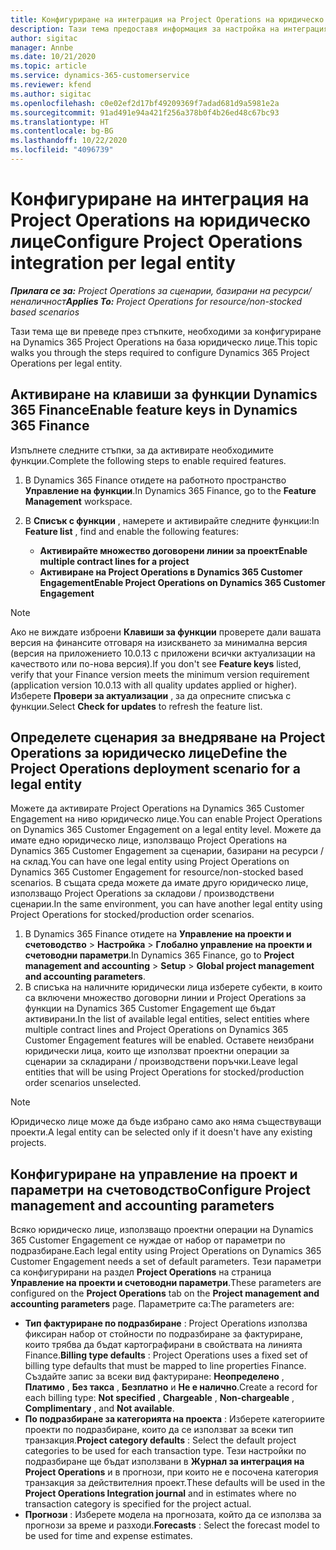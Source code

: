 ```yaml
---
title: Конфигуриране на интеграция на Project Operations на юридическо лице
description: Тази тема предоставя информация за настройка на интеграция от юридическо лице в Project Operations.
author: sigitac
manager: Annbe
ms.date: 10/21/2020
ms.topic: article
ms.service: dynamics-365-customerservice
ms.reviewer: kfend
ms.author: sigitac
ms.openlocfilehash: c0e02ef2d17bf49209369f7adad681d9a5981e2a
ms.sourcegitcommit: 91ad491e94a421f256a378b0f4b26ed48c67bc93
ms.translationtype: HT
ms.contentlocale: bg-BG
ms.lasthandoff: 10/22/2020
ms.locfileid: "4096739"
---
```

# <a name="configure-project-operations-integration-per-legal-entity"></a><span data-ttu-id="fa21b-103">Конфигуриране на интеграция на Project Operations на юридическо лице</span><span class="sxs-lookup"><span data-stu-id="fa21b-103">Configure Project Operations integration per legal entity</span></span> 

<span data-ttu-id="fa21b-104">_**Прилага се за:** Project Operations за сценарии, базирани на ресурси/неналичност_</span><span class="sxs-lookup"><span data-stu-id="fa21b-104">_**Applies To:** Project Operations for resource/non-stocked based scenarios_</span></span>

<span data-ttu-id="fa21b-105">Тази тема ще ви преведе през стъпките, необходими за конфигуриране на Dynamics 365 Project Operations на база юридическо лице.</span><span class="sxs-lookup"><span data-stu-id="fa21b-105">This topic walks you through the steps required to configure Dynamics 365 Project Operations per legal entity.</span></span>

## <a name="enable-feature-keys-in-dynamics-365-finance"></a><span data-ttu-id="fa21b-106">Активиране на клавиши за функции Dynamics 365 Finance</span><span class="sxs-lookup"><span data-stu-id="fa21b-106">Enable feature keys in Dynamics 365 Finance</span></span>

<span data-ttu-id="fa21b-107">Изпълнете следните стъпки, за да активирате необходимите функции.</span><span class="sxs-lookup"><span data-stu-id="fa21b-107">Complete the following steps to enable required features.</span></span>

1. <span data-ttu-id="fa21b-108">В Dynamics 365 Finance отидете на работното пространство **Управление на функции**.</span><span class="sxs-lookup"><span data-stu-id="fa21b-108">In Dynamics 365 Finance, go to the **Feature Management** workspace.</span></span>
2. <span data-ttu-id="fa21b-109">В **Списък с функции** , намерете и активирайте следните функции:</span><span class="sxs-lookup"><span data-stu-id="fa21b-109">In **Feature list** , find and enable the following features:</span></span>
  
    - <span data-ttu-id="fa21b-110">**Активирайте множество договорени линии за проект**</span><span class="sxs-lookup"><span data-stu-id="fa21b-110">**Enable multiple contract lines for a project**</span></span>
    - <span data-ttu-id="fa21b-111">**Активиране на Project Operations в Dynamics 365 Customer Engagement**</span><span class="sxs-lookup"><span data-stu-id="fa21b-111">**Enable Project Operations on Dynamics 365 Customer Engagement**</span></span>

> [!NOTE]
> <span data-ttu-id="fa21b-112">Ако не виждате изброени **Клавиши за функции** проверете дали вашата версия на финансите отговаря на изискването за минимална версия (версия на приложението 10.0.13 с приложени всички актуализации на качеството или по-нова версия).</span><span class="sxs-lookup"><span data-stu-id="fa21b-112">If you don't see **Feature keys** listed, verify that your Finance version meets the minimum version requirement (application version 10.0.13 with all quality updates applied or higher).</span></span> <span data-ttu-id="fa21b-113">Изберете **Провери за актуализации** , за да опресните списъка с функции.</span><span class="sxs-lookup"><span data-stu-id="fa21b-113">Select **Check for updates** to refresh the feature list.</span></span>

## <a name="define-the-project-operations-deployment-scenario-for-a-legal-entity"></a><span data-ttu-id="fa21b-114">Определете сценария за внедряване на Project Operations за юридическо лице</span><span class="sxs-lookup"><span data-stu-id="fa21b-114">Define the Project Operations deployment scenario for a legal entity</span></span>

<span data-ttu-id="fa21b-115">Можете да активирате Project Operations на Dynamics 365 Customer Engagement на ниво юридическо лице.</span><span class="sxs-lookup"><span data-stu-id="fa21b-115">You can enable Project Operations on Dynamics 365 Customer Engagement on a legal entity level.</span></span> <span data-ttu-id="fa21b-116">Можете да имате едно юридическо лице, използващо Project Operations на Dynamics 365 Customer Engagement за сценарии, базирани на ресурси / на склад.</span><span class="sxs-lookup"><span data-stu-id="fa21b-116">You can have one legal entity using Project Operations on Dynamics 365 Customer Engagement for resource/non-stocked based scenarios.</span></span> <span data-ttu-id="fa21b-117">В същата среда можете да имате друго юридическо лице, използващо Project Operations за складови / производствени сценарии.</span><span class="sxs-lookup"><span data-stu-id="fa21b-117">In the same environment, you can have another legal entity using Project Operations for stocked/production order scenarios.</span></span>

1. <span data-ttu-id="fa21b-118">В Dynamics 365 Finance отидете на **Управление на проекти и счетоводство** > **Настройка** > **Глобално управление на проекти и счетоводни параметри**.</span><span class="sxs-lookup"><span data-stu-id="fa21b-118">In Dynamics 365 Finance, go to **Project management and accounting** > **Setup** > **Global project management and accounting parameters**.</span></span>
2. <span data-ttu-id="fa21b-119">В списъка на наличните юридически лица изберете субекти, в които са включени множество договорни линии и Project Operations за функции на Dynamics 365 Customer Engagement ще бъдат активирани.</span><span class="sxs-lookup"><span data-stu-id="fa21b-119">In the list of available legal entities, select entities where multiple contract lines and Project Operations on Dynamics 365 Customer Engagement features will be enabled.</span></span> <span data-ttu-id="fa21b-120">Оставете неизбрани юридически лица, които ще използват проектни операции за сценарии за складирани / производствени поръчки.</span><span class="sxs-lookup"><span data-stu-id="fa21b-120">Leave legal entities that will be using Project Operations for stocked/production order scenarios unselected.</span></span>

> [!NOTE]
> <span data-ttu-id="fa21b-121">Юридическо лице може да бъде избрано само ако няма съществуващи проекти.</span><span class="sxs-lookup"><span data-stu-id="fa21b-121">A legal entity can be selected only if it doesn't have any existing projects.</span></span>

## <a name="configure-project-management-and-accounting-parameters"></a><span data-ttu-id="fa21b-122">Конфигуриране на управление на проект и параметри на счетоводство</span><span class="sxs-lookup"><span data-stu-id="fa21b-122">Configure Project management and accounting parameters</span></span>

<span data-ttu-id="fa21b-123">Всяко юридическо лице, използващо проектни операции на Dynamics 365 Customer Engagement се нуждае от набор от параметри по подразбиране.</span><span class="sxs-lookup"><span data-stu-id="fa21b-123">Each legal entity using Project Operations on Dynamics 365 Customer Engagement needs a set of default parameters.</span></span> <span data-ttu-id="fa21b-124">Тези параметри са конфигурирани на раздел **Project Operations** на страница **Управление на проекти и счетоводни параметри**.</span><span class="sxs-lookup"><span data-stu-id="fa21b-124">These parameters are configured on the **Project Operations** tab on the **Project management and accounting parameters** page.</span></span> <span data-ttu-id="fa21b-125">Параметрите са:</span><span class="sxs-lookup"><span data-stu-id="fa21b-125">The parameters are:</span></span>

  - <span data-ttu-id="fa21b-126">**Тип фактуриране по подразбиране** : Project Operations използва фиксиран набор от стойности по подразбиране за фактуриране, които трябва да бъдат картографирани в свойствата на линията Finance.</span><span class="sxs-lookup"><span data-stu-id="fa21b-126">**Billing type defaults** : Project Operations uses a fixed set of billing type defaults that must be mapped to line properties Finance.</span></span> <span data-ttu-id="fa21b-127">Създайте запис за всеки вид фактуриране: **Неопределено** , **Платимо** , **Без такса** , **Безплатно** и **Не е налично**.</span><span class="sxs-lookup"><span data-stu-id="fa21b-127">Create a record for each billing type: **Not specified** , **Chargeable** , **Non-chargeable** , **Complimentary** , and **Not available**.</span></span>
  - <span data-ttu-id="fa21b-128">**По подразбиране за категорията на проекта** : Изберете категориите проекти по подразбиране, които да се използват за всеки тип транзакция.</span><span class="sxs-lookup"><span data-stu-id="fa21b-128">**Project category defaults** : Select the default project categories to be used for each transaction type.</span></span> <span data-ttu-id="fa21b-129">Тези настройки по подразбиране ще бъдат използвани в **Журнал за интеграция на Project Operations** и в прогнози, при които не е посочена категория транзакция за действителния проект.</span><span class="sxs-lookup"><span data-stu-id="fa21b-129">These defaults will be used in the **Project Operations Integration journal** and in estimates where no transaction category is specified for the project actual.</span></span>
  - <span data-ttu-id="fa21b-130">**Прогнози** : Изберете модела на прогнозата, който да се използва за прогнози за време и разходи.</span><span class="sxs-lookup"><span data-stu-id="fa21b-130">**Forecasts** : Select the forecast model to be used for time and expense estimates.</span></span>
